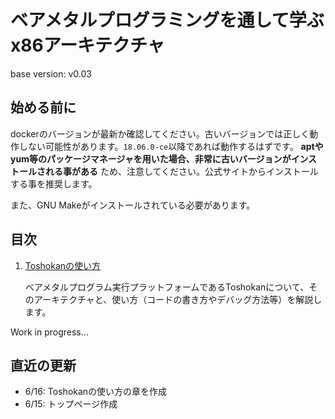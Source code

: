 # ベアメタルプログラミングを通して学ぶx86アーキテクチャ
base version: v0.03

<!--
## このチュートリアルの目的
- プロセッサ・アーキテクチャを多くの人にきちんと知ってもらいたい。
  - Linux上でプログラムを書いていても、書籍等で勉強しても、中々きちんと理解できない
  - 以下の人がターゲット
    - 自分でOSを作ってみたい、勉強してみたいという人
    - Linuxカーネルの動作をより根本から理解したい人
    - アプリケーションの最適化をしたい人

- そのためには、ベアメタルプログラムを容易に作成できなければならない。
  - ベアメタルプログラムは、OSの調停を受けずに直接CPU上で実行する事
  - ベアメタルプログラムはOSの支援を受けられないため、開発が大変
  - プロセッサ・アーキテクチャを手軽に学びたい人にとって、あまりにもハードすぎた。

- Toshokanは、ベアメタルプログラムを劇的に簡単に書けるようにするための仕組み
  - OSの調停を受けず、直接CPUを制御できる一方で、Linuxが提供する高度な機能を利用する事も可能にする。

-->

## 始める前に
dockerのバージョンが最新か確認してください。古いバージョンでは正しく動作しない可能性があります。`18.06.0-ce`以降であれば動作するはずです。 **aptやyum等のパッケージマネージャを用いた場合、非常に古いバージョンがインストールされる事がある** ため、注意してください。公式サイトからインストールする事を推奨します。

また、GNU Makeがインストールされている必要があります。

## 目次
1. [Toshokanの使い方](./toshokan/)

    ベアメタルプログラム実行プラットフォームであるToshokanについて、そのアーキテクチャと、使い方（コードの書き方やデバッグ方法等）を解説します。

<!--
1. [ページング](./paging/)

    メモリ仮想化手法の一つであるページングについて解説します。ページングの仕組みを通じ、メモリ仮想化の目的（メモリ仮想化がなぜ必要なのか、どのような場所で使われているのか）を見てみましょう。

1. 割り込み

    プロファイリング、デバッグレジスタ
-->

Work in progress...

## 直近の更新
- 6/16: Toshokanの使い方の章を作成
- 6/15: トップページ作成